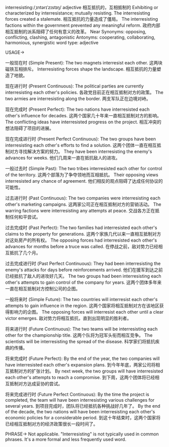 interresisting:/ˌɪntərɪˈzɪstɪŋ/
adjective
相互抵抗的，互相抵制的
Exhibiting or characterized by interresistance; mutually resisting.
The interresisting forces created a stalemate. 相互抵抗的力量造成了僵局。
The interresisting factions within the government prevented any meaningful reform. 政府内部相互抵制的派系阻碍了任何有意义的改革。
Near Synonyms: opposing, conflicting, clashing, antagonistic
Antonyms: cooperating, collaborating, harmonious, synergistic
word type: adjective


USAGE->

一般现在时 (Simple Present):
The two magnets interresist each other. 这两块磁铁互相排斥。
Interresisting forces shape the landscape.  相互抵抗的力量塑造了地貌。

现在进行时 (Present Continuous):
The political parties are currently interresisting each other's policies. 各政党目前正在相互抵制对方的政策。
The two armies are interresisting along the border. 两支军队正在边境对峙。

现在完成时 (Present Perfect):
The two nations have interresisted each other's influence for decades.  这两个国家几十年来一直相互抵制对方的影响。
The conflicting ideas have interresisted progress on the project.  相互冲突的想法阻碍了项目的进展。

现在完成进行时 (Present Perfect Continuous):
The two groups have been interresisting each other's efforts to find a solution. 这两个团体一直在相互抵制对方寻找解决方案的努力。
They have been interresisting the enemy's advances for weeks.  他们几周来一直在抵抗敌人的进攻。


一般过去时 (Simple Past):
The two tribes interresisted each other for control of the territory.  这两个部落为了争夺领地而互相抵抗。
Their opposing views interresisted any chance of agreement.  他们相反的观点阻碍了达成任何协议的可能性。

过去进行时 (Past Continuous):
The two companies were interresisting each other's marketing campaigns.  这两家公司正在相互抵制对方的营销活动。
The warring factions were interresisting any attempts at peace.  交战各方正在抵制任何和平尝试。


过去完成时 (Past Perfect):
The two families had interresisted each other's claims to the property for generations.  这两个家族几代以来一直相互抵制对方对这处房产的所有权。
The opposing forces had interresisted each other's advances for months before a truce was called.  在停战之前，敌对势力已经相互抵抗了几个月。

过去完成进行时 (Past Perfect Continuous):
They had been interresisting the enemy's attacks for days before reinforcements arrived.  他们在援军到达之前已经抵抗了敌人的进攻好几天。
The two groups had been interresisting each other's attempts to gain control of the company for years.  这两个团体多年来一直在相互抵制对方控制公司的企图。


一般将来时 (Simple Future):
The two countries will interresist each other's attempts to gain influence in the region.  这两个国家将相互抵制对方在该地区获得影响力的企图。
The opposing forces will interresist each other until a clear victor emerges.  敌对势力将相互抵抗，直到出现明显的胜利者。


将来进行时 (Future Continuous):
The two teams will be interresisting each other for the championship title.  这两个队将为冠军头衔而相互竞争。
The scientists will be interresisting the spread of the disease.  科学家们将抵抗疾病的传播。

将来完成时 (Future Perfect):
By the end of the year, the two companies will have interresisted each other's expansion plans.  到今年年底，两家公司将相互抵制对方的扩张计划。
By next week, the two groups will have interresisted each other's attempts to reach a compromise.  到下周，这两个团体将已经相互抵制对方达成妥协的尝试。


将来完成进行时 (Future Perfect Continuous):
By the time the project is completed, the team will have been interresisting various challenges for several years.  到项目完成时，团队将已经抵抗各种挑战好几年了。
By the end of the decade, the two nations will have been interresisting each other's economic policies for a considerable period.  到这十年结束时，这两个国家将已经相互抵制对方的经济政策很长一段时间了。


PHRASE->
Not applicable.  "Interresisting" is not typically used in common phrases.  It's a more formal and less frequently used word.
